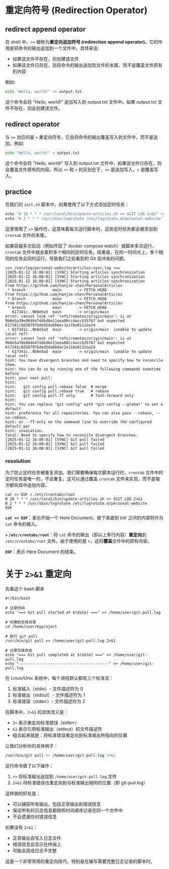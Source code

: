 # 重定向符号 (Redirection Operator)

## redirect append operator

在 shell 中，`>>` 被称为**重定向追加符号 (redirection append operator)**。它的作用是将命令的输出追加到一个文件中。具体来说:

- 如果该文件不存在，则创建该文件
- 如果该文件已存在，则将命令的输出追加到文件的末尾，而不是覆盖文件原有的内容

例如:

```bash
echo "Hello, world!" >> output.txt
```

这个命令会将 "Hello, world!" 追加写入到 output.txt 文件中。如果 output.txt 文件不存在，则会创建该文件。

## redirect operator

与 `>>` 对应的是 `>` 重定向符号，它会将命令的输出覆盖写入到文件中，而不是追加。例如:

```bash
echo "Hello, world!" > output.txt
```

这个命令会将 "Hello, world!" 写入到 output.txt 文件中，如果该文件已存在，则会覆盖文件原有的内容。所以 `>>` 和 `>` 的区别在于，`>>` 是追加写入，`>` 是覆盖写入。

## practice

在我们的 `init.sh` 脚本中，如果使用了以下方式添加定时任务：

```cpp
echo "0 16 * * * /usr/local/bin/update-articles.sh >> $GIT_LOG 2>&1" >> /etc/crontabs/root
echo "0 2 * * * /usr/sbin/logrotate /etc/logrotate.d/personal-website" >> /etc/crontabs/root
```

这里使用了 `>>` 操作符，这意味着每次运行脚本时，这些定时任务都会被添加到 `crontab` 文件的末尾。

如果容器多次启动（例如开启了 docker compose watch）或脚本多次运行，`crontab` 文件中就会累积多个相同的定时任务。结果是，在同一时间点上，多个相同的任务会同时运行，导致我们之前看到的 Git 锁冲突的问题。

```shell
==> /var/log/personal-website/articles-sync.log <==
[2025-01-12 16:00:01] [SYNC] Starting articles synchronization
[2025-01-12 16:00:01] [SYNC] Starting articles synchronization
[2025-01-12 16:00:01] [SYNC] Starting articles synchronization
From https://github.com/hanjie-chen/PersonalArticles
 * branch            main       -> FETCH_HEAD
From https://github.com/hanjie-chen/PersonalArticles
 * branch            main       -> FETCH_HEAD
From https://github.com/hanjie-chen/PersonalArticles
 * branch            main       -> FETCH_HEAD
   617341c..9b8e5a3  main       -> origin/main
error: cannot lock ref 'refs/remotes/origin/main': is at 9b8e5a39e084b47ddbd6e11eea80cc4accb35767 but expected 617341c8d28797bded2da6b6ec1e11be8112aa24
 ! 617341c..9b8e5a3  main       -> origin/main  (unable to update local ref)
error: cannot lock ref 'refs/remotes/origin/main': is at 9b8e5a39e084b47ddbd6e11eea80cc4accb35767 but expected 617341c8d28797bded2da6b6ec1e11be8112aa24
 ! 617341c..9b8e5a3  main       -> origin/main  (unable to update local ref)
hint: You have divergent branches and need to specify how to reconcile them.
hint: You can do so by running one of the following commands sometime before
hint: your next pull:
hint:
hint:   git config pull.rebase false  # merge
hint:   git config pull.rebase true   # rebase
hint:   git config pull.ff only       # fast-forward only
hint:
hint: You can replace "git config" with "git config --global" to set a default
hint: preference for all repositories. You can also pass --rebase, --no-rebase,
hint: or --ff-only on the command line to override the configured default per
hint: invocation.
fatal: Need to specify how to reconcile divergent branches.
[2025-01-12 16:00:01] [SYNC] Git pull failed
[2025-01-12 16:00:01] [SYNC] Git pull failed
[2025-01-12 16:00:01] [SYNC] Git pull failed
```

### resolution

为了防止定时任务被重复添加，我们需要确保每次脚本运行时，`crontab` 文件中的定时任务是唯一的，不会重复。这可以通过覆盖 `crontab` 文件来实现，而不是每次都向其中追加内容。

```shell
cat << EOF > /etc/crontabs/root
0 16 * * * /usr/local/bin/update-articles.sh >> $GIT_LOG 2>&1
0 2 * * * /usr/sbin/logrotate /etc/logrotate.d/personal-website
EOF
```

**`cat << EOF`**：表示开始一个 Here Document，接下来直到 `EOF` 之间的内容将作为 `cat` 命令的输入。

**`>` `/etc/crontabs/root`**：将 `cat` 命令的输出（即以上多行内容）**重定向**到 `/etc/crontabs/root` 文件。由于使用的是 `>`，这将**覆盖**文件中的原有内容。

**`EOF`**：表示 Here Document 的结束。



# 关于 `2>&1` 重定向

先看这个 bash 脚本

```
#!/bin/bash

# 记录时间
echo "=== Git pull started at $(date) ===" >> /home/user/git-pull.log

# 切换到仓库目录
cd /home/user/myproject

# 执行 git pull
/usr/bin/git pull >> /home/user/git-pull.log 2>&1

# 记录完成状态
echo "=== Git pull completed at $(date) ===" >> /home/user/git-pull.log
echo "----------------------------------------" >> /home/user/git-pull.log
```

在 Linux/Unix 系统中，每个进程默认都有三个标准流：

1. 标准输入（stdin）- 文件描述符为 0
2. 标准输出（stdout）- 文件描述符为 1
3. 标准错误（stderr）- 文件描述符为 2

在脚本中，`2>&1` 的具体含义是：

- `2>` 表示重定向标准错误（stderr）
- `&1` 表示引用标准输出（stdout）的文件描述符
- 组合起来就是：将标准错误重定向到标准输出所指向的位置

让我们分析你的具体例子：

```bash
/usr/bin/git pull >> /home/user/git-pull.log 2>&1
```

这行命令做了以下操作：

1. `>>` 将标准输出追加到 `/home/user/git-pull.log` 文件
2. `2>&1` 将标准错误也重定向到与标准输出相同的位置（即 git-pull.log）

这样做的好处是：

- 可以捕获所有输出，包括正常输出和错误信息
- 保证所有的日志信息都按照时间顺序记录在同一个文件中
- 不会遗漏任何错误信息

如果没有 `2>&1`：

- 正常输出会写入日志文件
- 错误信息会显示在终端上
- 可能会造成日志不完整

这是一个非常常用的重定向技巧，特别是在编写需要完整日志记录的脚本时。
